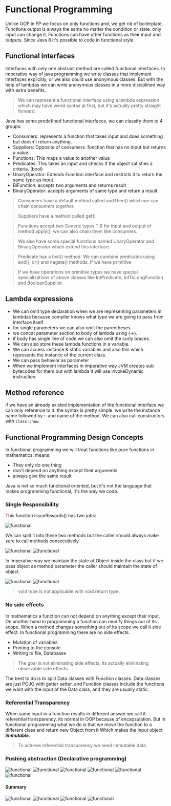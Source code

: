# Functional Programming

Unlike OOP in FP we focus on only functions and, we get rid of boilerplate.
Functions output is always the same no matter the condition or state. only input can change it.
Functions can have other functions as their input and outputs. Since Java 8 it's possible to code in functional style.

## Functional interfaces

Interfaces with only one abstract method are called functional interfaces. In imperative way of java programming we
write classes that implement interfaces explicitly, or we also could use anonymous classes. But with the help of lambdas
we can write anonymous classes in a more disciplined way with extra benefits.

> We can represent a functional interface using a lambda expression which may have weird syntax at first, but it's
> actually pretty straight forward.

Java has some predefined functional interfaces. we can classify them to 4 groups:

* Consumers: represents a function that takes input and does something but doesn't return anything.
* Suppliers: Opposite of consumers. function that has no input but returns a value.
* Functions: This maps a value to another value
* Predicates: This takes an input and checks if the object satisfies a criteria. (bool)
* UnaryOperator: Extends Function interface and restricts it to return the same type as input.
* BiFunction: accepts two arguments and returns result
* BinaryOperator: accepts arguments of same type and return a result.

> Consumers have a default method called andThen() which we can chain consumers together.

> Suppliers have a method called get()

> Functions accept two Generic types T,R for input and output of method apply(); we can also chain them like consumers.

> We also have some special functions named UnaryOperator and BinaryOperator which extend this interface.

> Predicate has a test() method. We can combine predicates using and(), or() and negate() methods. If we have primitive

> If we have operations on primitive types we have special specializations of above classes like IntPredicate,
> IntToLongFunction and BooleanSupplier.

## Lambda expressions

* We can omit type declaration when we are representing parameters in lambdas because compiler knows what type we are
  going to pass from interface itself.
* for single parameters we can also omit the parentheses.
* we concat parameter section to body of lambda using (->).
* if body has single line of code we can also omit the curly braces.
* We can also store these lambda functions in a variable.
* We can access instance & static variables and also this which represents the instance of the current class.
* We can pass behavior as parameter
* When we implement interfaces in imperative way JVM creates sub bytecodes for them but with lambda it will use
  invokeDynamic instruction.

## Method reference

if we have an already existed implementation of the functional interface we can only reference to it.
the syntax is pretty simple. we write the instance name followed by :: and name of the method.
We can also call constructors with `Class::new`.

## Functional Programming Design Concepts

In functional programming we will treat functions like pure functions in mathematics. means:

* They only do one thing
* don't depend on anything except their arguments.
* always give the same result

Java is not so much functional oriented, but it's not the language that makes programming functional, it's the way we
code.

### Single Responsibility

This function issueRewards() has two jobs:

![functional](./pics/functional1.png)

We can split it into these two methods but the caller should always make sure to call methods consecutively.

![functional](./pics/functional2.png)
![functional](./pics/functional3.png)

In Imperative way we maintain the state of Object inside the class but if we pass object as method parameter the caller
should maintain the state of object.

![functional](./pics/functional4.png)
![functional](./pics/functional5.png)

> void type is not applicable with void return type.

### No side effects

In mathematics a function can not depend on anything except their input. On another hand in programming a function
can modify things out of its scope. When a method changes something out of its scope we call it side effect. In
functional programming there are no side effects.

* Mutation of variables
* Printing to the console
* Writing to file, Databases

> The goal is not eliminating side effects, its actually eliminating observable side effects.

The best to do is to split Data classes with Function classes. Data classes are just POJO with getter setter. and
Function classes include the functions we want with the input of the Data class, and they are usually static.

### Referential Transparency

When same input in a function results in different answer we call it referential transparency. its normal in OOP because
of encapsulation. But in functional programming what we do is that we move the function to a different class and return
new Object from it Which makes the input object **_Immutable_**.

> To achieve referential transparency we need immutable data.

### Pushing abstraction (Declarative programming)

![functional](./pics/functional6.png)
![functional](./pics/functional7.png)
![functional](./pics/functional8.png)
![functional](./pics/functional9.png)
![functional](./pics/functional10.png)
![functional](./pics/functional11.png)

#### Summary

![functional](./pics/functional12.png)
![functional](./pics/functional13.png)
![functional](./pics/functional14.png)
![functional](./pics/functional15.png)
